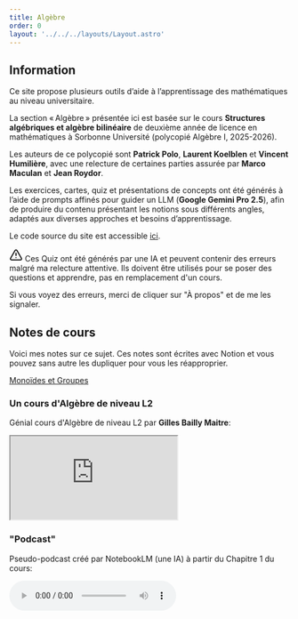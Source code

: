 ```yaml
---
title: Algèbre
order: 0
layout: '../../../layouts/Layout.astro'
---
```


## Information

Ce site propose plusieurs outils d’aide à l’apprentissage des mathématiques au niveau universitaire.

La section « Algèbre » présentée ici est basée sur le cours **Structures algébriques et algèbre bilinéaire** de deuxième année de licence en mathématiques à Sorbonne Université (polycopié Algèbre I, 2025-2026).

Les auteurs de ce polycopié sont **Patrick Polo**, **Laurent Koelblen** et **Vincent Humilière**, avec une relecture de certaines parties assurée par **Marco Maculan** et **Jean Roydor**.

Les exercices, cartes, quiz et présentations de concepts ont été générés à l’aide de prompts affinés pour guider un LLM (**Google Gemini Pro 2.5**), afin de produire du contenu présentant les notions sous différents angles, adaptés aux diverses approches et besoins d’apprentissage.

Le code source du site est accessible [ici](https://github.com/gaspard/feature-space.com).

<div class="warning">

<svg xmlns="http://www.w3.org/2000/svg" width="24" height="24" viewBox="0 0 24 24" fill="none" stroke="currentColor" stroke-width="2" stroke-linecap="round" stroke-linejoin="round" class="lucide lucide-triangle-alert-icon lucide-triangle-alert"><path d="m21.73 18-8-14a2 2 0 0 0-3.48 0l-8 14A2 2 0 0 0 4 21h16a2 2 0 0 0 1.73-3"/><path d="M12 9v4"/><path d="M12 17h.01"/></svg> Ces Quiz ont été générés par une IA et peuvent contenir des erreurs malgré ma relecture attentive. Ils doivent être utilisés pour se poser des questions et apprendre, pas en remplacement d'un cours.

Si vous voyez des erreurs, merci de cliquer sur "À propos" et de me les signaler.

</div>

## Notes de cours

Voici mes notes sur ce sujet. Ces notes sont écrites avec Notion et vous pouvez sans autre les dupliquer pour vous les réapproprier.

<div class="highlight">

[Monoïdes et Groupes](https://feature-space.notion.site/algebre-monoides-et-groupes)

</div>

### Un cours d'Algèbre de niveau L2

Génial cours d'Algèbre de niveau L2 par **Gilles Bailly Maitre**:

<div class="video">
  <iframe
    src="https://www.youtube.com/embed/videoseries?list=PLE8WtfrsTAikFDNHujYvKStrEB5wEglmb"
    title="YouTube playlist player"
    allow="accelerometer; autoplay; clipboard-write; encrypted-media; gyroscope; picture-in-picture; web-share"
    allowFullScreen
  ></iframe>
</div>

### "Podcast"

Pseudo-podcast créé par NotebookLM (une IA) à partir du Chapitre 1 du cours:

<audio controls>
  <source src={videoUrl} type="audio/mp4"/>
  Votre navigateur ne permet pas la lecture de fichiers audio.
</audio>

